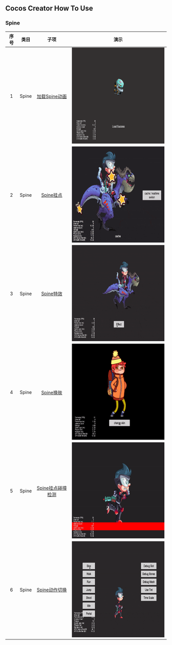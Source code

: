 ## Cocos Creator How To Use

### Spine
| 序号 | 类目 | 子项 | 演示 |
| :---: | :---: | :---: | :---: |
| 1 | Spine | [加载Spine动画](https://github.com/yeshao2069/CocosCreatorHowToUse/tree/v3.4.x/Spine/Creator3.4.2_2D_LoadSpine) | <div align=center><img src="../gif/202203/2022030221.gif" width="400" height="300" /></div>  |
| 2 | Spine | [Spine挂点](https://github.com/yeshao2069/CocosCreatorHowToUse/tree/v3.4.x/Spine/Creator3.4.2_2D_SpineAttach) | <div align=center><img src="../gif/202203/2022030222.gif" width="400" height="300" /></div>  |
| 3 | Spine | [Spine特效](https://github.com/yeshao2069/CocosCreatorHowToUse/tree/v3.4.x/Spine/Creator3.4.2_2D_SpineMesh) | <div align=center><img src="../gif/202203/2022030223.gif" width="400" height="300" /></div> |
| 4 | Spine | [Spine换肤](https://github.com/yeshao2069/CocosCreatorHowToUse/tree/v3.4.x/Spine/Creator3.4.2_2D_SpineSkin) | <div align=center><img src="../gif/202203/2022030224.gif" width="400" height="300" /></div> |
| 5 | Spine | [Spine挂点碰撞检测](https://github.com/yeshao2069/CocosCreatorHowToUse/tree/v3.4.x/Spine/Creator3.4.2_2D_SpineCollider) | <div align=center><img src="../gif/202203/2022030225.gif" width="400" height="300" /></div> |
| 6 | Spine | [Spine动作切换](https://github.com/yeshao2069/CocosCreatorHowToUse/tree/v3.4.x/Spine/Creator3.4.2_2D_SpineBoy) | <div align=center><img src="../gif/202203/2022030226.gif" width="400" height="300" /></div> |